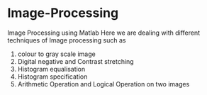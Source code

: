 # Image-Processing
Image Processing using Matlab
Here we are dealing with different techniques of Image processing such as

1. colour to gray scale image
2. Digital negative and Contrast stretching 
3. Histogram equalisation
4. Histogram specification
5. Arithmetic Operation and Logical Operation on two images
